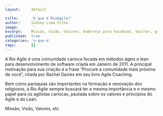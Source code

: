 ```yaml
---
layout:     default

title:      'O que é RioAgile?'
author:     Sidney Lima Filho
image:      ''
excerpt:    Missão, Visão, Valores, Endereço para Facebook, twitter, grupo no google, etc.
published:  true
categories: 'o-que-e'
tags:       []
---
```


A Rio Agile é uma comunidade carioca focada em métodos ágeis e lean para desenvolvimento de software criada em Janeiro de 2011. A principal motivação para sua criação é a frase “Procure a comunidade mais próxima de você”, citada por Rachel Davies em seu livro Agile Coaching.

Bem como paróquias são importantes na formação e renovação dos religiosos, a Rio Agile sempre buscará ter a mesma importância e o mesmo papel para os agilistas cariocas, pautada sobre os valores e princípios do Agile e do Lean.

Missão, Visão, Valores, etc.